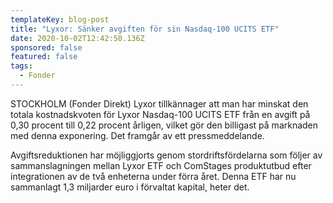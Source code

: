 ```yaml
---
templateKey: blog-post
title: "Lyxor: Sänker avgiften för sin Nasdaq-100 UCITS ETF"
date: 2020-10-02T12:42:50.136Z
sponsored: false
featured: false
tags:
  - Fonder
---
```

STOCKHOLM (Fonder Direkt) Lyxor tillkännager att man har minskat den totala kostnadskvoten för Lyxor Nasdaq-100 UCITS ETF från en avgift på 0,30 procent till 0,22 procent årligen, vilket gör den billigast på marknaden med denna exponering. Det framgår av ett pressmeddelande.

Avgiftsreduktionen har möjliggjorts genom stordriftsfördelarna som följer av sammanslagningen mellan Lyxor ETF och ComStages produktutbud efter integrationen av de två enheterna under förra året. Denna ETF har nu sammanlagt 1,3 miljarder euro i förvaltat kapital, heter det.